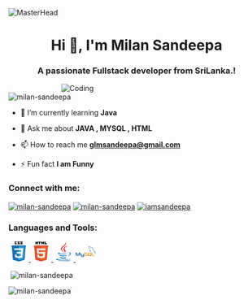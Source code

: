 ![MasterHead](https://cdn.kibrispdr.org/data/1760/digital-marketing-animated-gif-13.gif)

<h1 align="center">Hi 👋, I'm Milan Sandeepa</h1>
<h3 align="center">A passionate Fullstack developer from SriLanka.!</h3>

<img align="right" alt="Coding" width="400" src="https://cdn.dribbble.com/users/1162077/screenshots/3848914/programmer.gif">

<p align="left"> <img src="https://komarev.com/ghpvc/?username=milan-sandeepa&label=Profile%20views&color=0e75b6&style=flat" alt="milan-sandeepa" /> </p>

- 🌱 I’m currently learning **Java**

- 💬 Ask me about **JAVA , MYSQL , HTML**

- 📫 How to reach me **glmsandeepa@gmail.com**

- ⚡ Fun fact **I am Funny**

<h3 align="left">Connect with me:</h3>
<p align="left">
<a href="https://www.linkedin.com/in/milan-sandeepa-421671170/" target="blank"><img align="center" src="https://raw.githubusercontent.com/rahuldkjain/github-profile-readme-generator/master/src/images/icons/Social/linked-in-alt.svg" alt="milan-sandeepa" height="30" width="40" /></a>
<a href="https://fb.com/milan-sandeepa" target="blank"><img align="center" src="https://raw.githubusercontent.com/rahuldkjain/github-profile-readme-generator/master/src/images/icons/Social/facebook.svg" alt="milan-sandeepa" height="30" width="40" /></a>
<a href="https://instagram.com/iamsandeepa" target="blank"><img align="center" src="https://raw.githubusercontent.com/rahuldkjain/github-profile-readme-generator/master/src/images/icons/Social/instagram.svg" alt="iamsandeepa" height="30" width="40" /></a>
</p>

<h3 align="left">Languages and Tools:</h3>
<p align="left"> <a href="https://www.w3schools.com/css/" target="_blank" rel="noreferrer"> <img src="https://raw.githubusercontent.com/devicons/devicon/master/icons/css3/css3-original-wordmark.svg" alt="css3" width="40" height="40"/> </a> <a href="https://www.w3.org/html/" target="_blank" rel="noreferrer"> <img src="https://raw.githubusercontent.com/devicons/devicon/master/icons/html5/html5-original-wordmark.svg" alt="html5" width="40" height="40"/> </a> <a href="https://www.java.com" target="_blank" rel="noreferrer"> <img src="https://raw.githubusercontent.com/devicons/devicon/master/icons/java/java-original.svg" alt="java" width="40" height="40"/> </a> <a href="https://www.mysql.com/" target="_blank" rel="noreferrer"> <img src="https://raw.githubusercontent.com/devicons/devicon/master/icons/mysql/mysql-original-wordmark.svg" alt="mysql" width="40" height="40"/> </a> </p>

<p>&nbsp;<img align="center" src="https://github-readme-stats.vercel.app/api?username=milan-sandeepa&show_icons=true&locale=en" alt="milan-sandeepa" /></p>

<p><img align="left" src="https://github-readme-stats.vercel.app/api/top-langs?username=milan-sandeepa&show_icons=true&locale=en&layout=compact" alt="milan-sandeepa" /></p>

